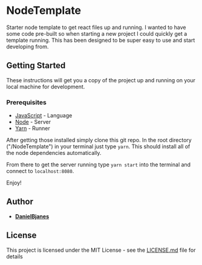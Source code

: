 # NodeTemplate
Starter node template to get react files up and running. I wanted to have some code pre-built so when starting a new project I could quickly get a template running. This has been designed to be super easy to use and start developing from.

## Getting Started
These instructions will get you a copy of the project up and running on your local machine for development.

### Prerequisites
* [JavaScript](https://www.javascript.com/) - Language
* [Node](https://nodejs.org/en/download/) - Server
* [Yarn](https://classic.yarnpkg.com/en/docs/install#mac-stable) - Runner

After getting those installed simply clone this git repo.
In the root directory ("/NodeTemplate") in your terminal just type `yarn`. This should install all of the node dependencies automatically.

From there to get the server running type `yarn start` into the terminal and connect to `localhost:8080`.

Enjoy!

## Author

* **[DanielBjanes](https://github.com/danielbjanes)**

## License

This project is licensed under the MIT License - see the [LICENSE.md](LICENSE.md) file for details
